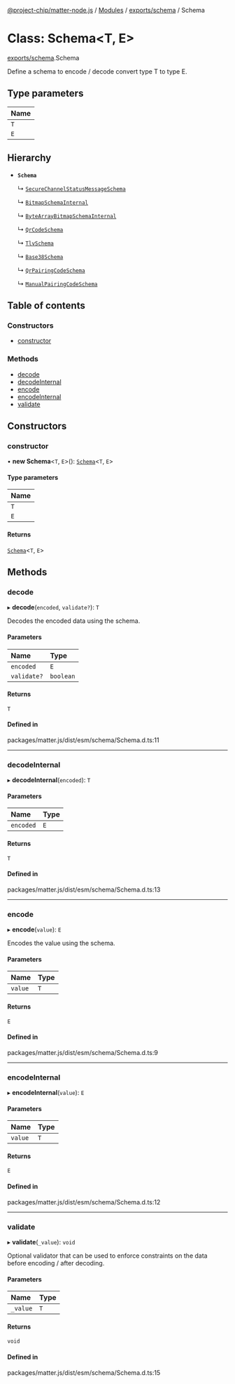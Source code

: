 [@project-chip/matter-node.js](../README.md) / [Modules](../modules.md) / [exports/schema](../modules/exports_schema.md) / Schema

# Class: Schema\<T, E\>

[exports/schema](../modules/exports_schema.md).Schema

Define a schema to encode / decode convert type T to type E.

## Type parameters

| Name |
| :------ |
| `T` |
| `E` |

## Hierarchy

- **`Schema`**

  ↳ [`SecureChannelStatusMessageSchema`](exports_securechannel.SecureChannelStatusMessageSchema.md)

  ↳ [`BitmapSchemaInternal`](exports_schema.BitmapSchemaInternal.md)

  ↳ [`ByteArrayBitmapSchemaInternal`](exports_schema.ByteArrayBitmapSchemaInternal.md)

  ↳ [`QrCodeSchema`](exports_schema.QrCodeSchema.md)

  ↳ [`TlvSchema`](exports_tlv.TlvSchema.md)

  ↳ [`Base38Schema`](export._internal_.Base38Schema.md)

  ↳ [`QrPairingCodeSchema`](export._internal_.QrPairingCodeSchema.md)

  ↳ [`ManualPairingCodeSchema`](export._internal_.ManualPairingCodeSchema.md)

## Table of contents

### Constructors

- [constructor](exports_schema.Schema.md#constructor)

### Methods

- [decode](exports_schema.Schema.md#decode)
- [decodeInternal](exports_schema.Schema.md#decodeinternal)
- [encode](exports_schema.Schema.md#encode)
- [encodeInternal](exports_schema.Schema.md#encodeinternal)
- [validate](exports_schema.Schema.md#validate)

## Constructors

### constructor

• **new Schema**\<`T`, `E`\>(): [`Schema`](exports_schema.Schema.md)\<`T`, `E`\>

#### Type parameters

| Name |
| :------ |
| `T` |
| `E` |

#### Returns

[`Schema`](exports_schema.Schema.md)\<`T`, `E`\>

## Methods

### decode

▸ **decode**(`encoded`, `validate?`): `T`

Decodes the encoded data using the schema.

#### Parameters

| Name | Type |
| :------ | :------ |
| `encoded` | `E` |
| `validate?` | `boolean` |

#### Returns

`T`

#### Defined in

packages/matter.js/dist/esm/schema/Schema.d.ts:11

___

### decodeInternal

▸ **decodeInternal**(`encoded`): `T`

#### Parameters

| Name | Type |
| :------ | :------ |
| `encoded` | `E` |

#### Returns

`T`

#### Defined in

packages/matter.js/dist/esm/schema/Schema.d.ts:13

___

### encode

▸ **encode**(`value`): `E`

Encodes the value using the schema.

#### Parameters

| Name | Type |
| :------ | :------ |
| `value` | `T` |

#### Returns

`E`

#### Defined in

packages/matter.js/dist/esm/schema/Schema.d.ts:9

___

### encodeInternal

▸ **encodeInternal**(`value`): `E`

#### Parameters

| Name | Type |
| :------ | :------ |
| `value` | `T` |

#### Returns

`E`

#### Defined in

packages/matter.js/dist/esm/schema/Schema.d.ts:12

___

### validate

▸ **validate**(`_value`): `void`

Optional validator that can be used to enforce constraints on the data before encoding / after decoding.

#### Parameters

| Name | Type |
| :------ | :------ |
| `_value` | `T` |

#### Returns

`void`

#### Defined in

packages/matter.js/dist/esm/schema/Schema.d.ts:15
